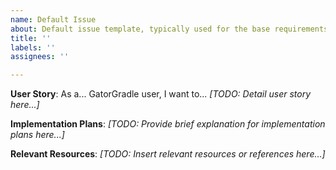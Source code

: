 ```yaml
---
name: Default Issue
about: Default issue template, typically used for the base requirements of the assignment
title: ''
labels: ''
assignees: ''

---
```


**User Story**:
As a... GatorGradle user, I want to...
*[TODO: Detail user story here...]*

**Implementation Plans**:
*[TODO: Provide brief explanation for implementation plans here...]*

**Relevant Resources**:
*[TODO: Insert relevant resources or references here...]*
